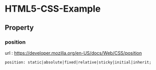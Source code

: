 # HTML5-CSS-Example

## Property 

### position

url : https://developer.mozilla.org/en-US/docs/Web/CSS/position

    position: static|absolute|fixed|relative|sticky|initial|inherit;
    
    
